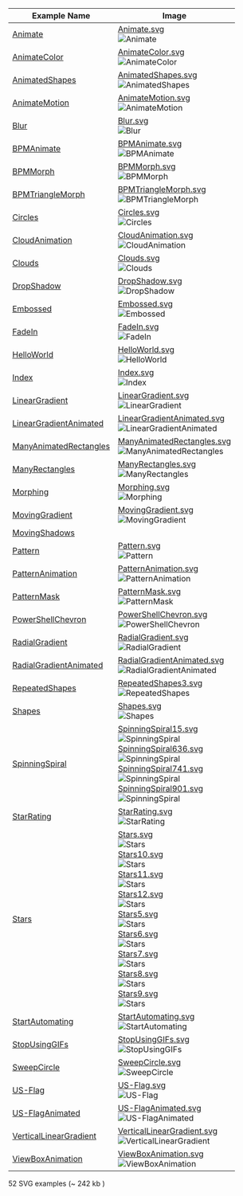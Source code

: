 
|Example Name                                              |Image                                                                                                                                                                                                                                                                                                                                                                                                                                                                                                  |
|----------------------------------------------------------|-------------------------------------------------------------------------------------------------------------------------------------------------------------------------------------------------------------------------------------------------------------------------------------------------------------------------------------------------------------------------------------------------------------------------------------------------------------------------------------------------------|
|[Animate](Animate.PSSVG.ps1)                              |[Animate.svg](Animate.svg)<br/>![Animate](Animate.svg)                                                                                                                                                                                                                                                                                                                                                                                                                                                 |
|[AnimateColor](AnimateColor.PSSVG.ps1)                    |[AnimateColor.svg](AnimateColor.svg)<br/>![AnimateColor](AnimateColor.svg)                                                                                                                                                                                                                                                                                                                                                                                                                             |
|[AnimatedShapes](AnimatedShapes.PSSVG.ps1)                |[AnimatedShapes.svg](AnimatedShapes.svg)<br/>![AnimatedShapes](AnimatedShapes.svg)                                                                                                                                                                                                                                                                                                                                                                                                                     |
|[AnimateMotion](AnimateMotion.PSSVG.ps1)                  |[AnimateMotion.svg](AnimateMotion.svg)<br/>![AnimateMotion](AnimateMotion.svg)                                                                                                                                                                                                                                                                                                                                                                                                                         |
|[Blur](Blur.PSSVG.ps1)                                    |[Blur.svg](Blur.svg)<br/>![Blur](Blur.svg)                                                                                                                                                                                                                                                                                                                                                                                                                                                             |
|[BPMAnimate](BPMAnimate.PSSVG.ps1)                        |[BPMAnimate.svg](BPMAnimate.svg)<br/>![BPMAnimate](BPMAnimate.svg)                                                                                                                                                                                                                                                                                                                                                                                                                                     |
|[BPMMorph](BPMMorph.PSSVG.ps1)                            |[BPMMorph.svg](BPMMorph.svg)<br/>![BPMMorph](BPMMorph.svg)                                                                                                                                                                                                                                                                                                                                                                                                                                             |
|[BPMTriangleMorph](BPMTriangleMorph.PSSVG.ps1)            |[BPMTriangleMorph.svg](BPMTriangleMorph.svg)<br/>![BPMTriangleMorph](BPMTriangleMorph.svg)                                                                                                                                                                                                                                                                                                                                                                                                             |
|[Circles](Circles.PSSVG.ps1)                              |[Circles.svg](Circles.svg)<br/>![Circles](Circles.svg)                                                                                                                                                                                                                                                                                                                                                                                                                                                 |
|[CloudAnimation](CloudAnimation.PSSVG.ps1)                |[CloudAnimation.svg](CloudAnimation.svg)<br/>![CloudAnimation](CloudAnimation.svg)                                                                                                                                                                                                                                                                                                                                                                                                                     |
|[Clouds](Clouds.PSSVG.ps1)                                |[Clouds.svg](Clouds.svg)<br/>![Clouds](Clouds.svg)                                                                                                                                                                                                                                                                                                                                                                                                                                                     |
|[DropShadow](DropShadow.PSSVG.ps1)                        |[DropShadow.svg](DropShadow.svg)<br/>![DropShadow](DropShadow.svg)                                                                                                                                                                                                                                                                                                                                                                                                                                     |
|[Embossed](Embossed.PSSVG.ps1)                            |[Embossed.svg](Embossed.svg)<br/>![Embossed](Embossed.svg)                                                                                                                                                                                                                                                                                                                                                                                                                                             |
|[FadeIn](FadeIn.PSSVG.ps1)                                |[FadeIn.svg](FadeIn.svg)<br/>![FadeIn](FadeIn.svg)                                                                                                                                                                                                                                                                                                                                                                                                                                                     |
|[HelloWorld](HelloWorld.PSSVG.ps1)                        |[HelloWorld.svg](HelloWorld.svg)<br/>![HelloWorld](HelloWorld.svg)                                                                                                                                                                                                                                                                                                                                                                                                                                     |
|[Index](Index.PSSVG.ps1)                                  |[Index.svg](Index.svg)<br/>![Index](Index.svg)                                                                                                                                                                                                                                                                                                                                                                                                                                                         |
|[LinearGradient](LinearGradient.PSSVG.ps1)                |[LinearGradient.svg](LinearGradient.svg)<br/>![LinearGradient](LinearGradient.svg)                                                                                                                                                                                                                                                                                                                                                                                                                     |
|[LinearGradientAnimated](LinearGradientAnimated.PSSVG.ps1)|[LinearGradientAnimated.svg](LinearGradientAnimated.svg)<br/>![LinearGradientAnimated](LinearGradientAnimated.svg)                                                                                                                                                                                                                                                                                                                                                                                     |
|[ManyAnimatedRectangles](ManyAnimatedRectangles.PSSVG.ps1)|[ManyAnimatedRectangles.svg](ManyAnimatedRectangles.svg)<br/>![ManyAnimatedRectangles](ManyAnimatedRectangles.svg)                                                                                                                                                                                                                                                                                                                                                                                     |
|[ManyRectangles](ManyRectangles.PSSVG.ps1)                |[ManyRectangles.svg](ManyRectangles.svg)<br/>![ManyRectangles](ManyRectangles.svg)                                                                                                                                                                                                                                                                                                                                                                                                                     |
|[Morphing](Morphing.PSSVG.ps1)                            |[Morphing.svg](Morphing.svg)<br/>![Morphing](Morphing.svg)                                                                                                                                                                                                                                                                                                                                                                                                                                             |
|[MovingGradient](MovingGradient.PSSVG.ps1)                |[MovingGradient.svg](MovingGradient.svg)<br/>![MovingGradient](MovingGradient.svg)                                                                                                                                                                                                                                                                                                                                                                                                                     |
|[MovingShadows](MovingShadows.PSSVG.ps1)                  |
|[Pattern](Pattern.PSSVG.ps1)                              |[Pattern.svg](Pattern.svg)<br/>![Pattern](Pattern.svg)                                                                                                                                                                                                                                                                                                                                                                                                                                                 |
|[PatternAnimation](PatternAnimation.PSSVG.ps1)            |[PatternAnimation.svg](PatternAnimation.svg)<br/>![PatternAnimation](PatternAnimation.svg)                                                                                                                                                                                                                                                                                                                                                                                                             |
|[PatternMask](PatternMask.PSSVG.ps1)                      |[PatternMask.svg](PatternMask.svg)<br/>![PatternMask](PatternMask.svg)                                                                                                                                                                                                                                                                                                                                                                                                                                 |
|[PowerShellChevron](PowerShellChevron.PSSVG.ps1)          |[PowerShellChevron.svg](PowerShellChevron.svg)<br/>![PowerShellChevron](PowerShellChevron.svg)                                                                                                                                                                                                                                                                                                                                                                                                         |
|[RadialGradient](RadialGradient.PSSVG.ps1)                |[RadialGradient.svg](RadialGradient.svg)<br/>![RadialGradient](RadialGradient.svg)                                                                                                                                                                                                                                                                                                                                                                                                                     |
|[RadialGradientAnimated](RadialGradientAnimated.PSSVG.ps1)|[RadialGradientAnimated.svg](RadialGradientAnimated.svg)<br/>![RadialGradientAnimated](RadialGradientAnimated.svg)                                                                                                                                                                                                                                                                                                                                                                                     |
|[RepeatedShapes](RepeatedShapes.PSSVG.ps1)                |[RepeatedShapes3.svg](RepeatedShapes3.svg)<br/>![RepeatedShapes](RepeatedShapes3.svg)                                                                                                                                                                                                                                                                                                                                                                                                                  |
|[Shapes](Shapes.PSSVG.ps1)                                |[Shapes.svg](Shapes.svg)<br/>![Shapes](Shapes.svg)                                                                                                                                                                                                                                                                                                                                                                                                                                                     |
|[SpinningSpiral](SpinningSpiral.PSSVG.ps1)                |[SpinningSpiral15.svg](SpinningSpiral15.svg)<br/>![SpinningSpiral](SpinningSpiral15.svg)<br/>[SpinningSpiral636.svg](SpinningSpiral636.svg)<br/>![SpinningSpiral](SpinningSpiral636.svg)<br/>[SpinningSpiral741.svg](SpinningSpiral741.svg)<br/>![SpinningSpiral](SpinningSpiral741.svg)<br/>[SpinningSpiral901.svg](SpinningSpiral901.svg)<br/>![SpinningSpiral](SpinningSpiral901.svg)                                                                                                               |
|[StarRating](StarRating.PSSVG.ps1)                        |[StarRating.svg](StarRating.svg)<br/>![StarRating](StarRating.svg)                                                                                                                                                                                                                                                                                                                                                                                                                                     |
|[Stars](Stars.PSSVG.ps1)                                  |[Stars.svg](Stars.svg)<br/>![Stars](Stars.svg)<br/>[Stars10.svg](Stars10.svg)<br/>![Stars](Stars10.svg)<br/>[Stars11.svg](Stars11.svg)<br/>![Stars](Stars11.svg)<br/>[Stars12.svg](Stars12.svg)<br/>![Stars](Stars12.svg)<br/>[Stars5.svg](Stars5.svg)<br/>![Stars](Stars5.svg)<br/>[Stars6.svg](Stars6.svg)<br/>![Stars](Stars6.svg)<br/>[Stars7.svg](Stars7.svg)<br/>![Stars](Stars7.svg)<br/>[Stars8.svg](Stars8.svg)<br/>![Stars](Stars8.svg)<br/>[Stars9.svg](Stars9.svg)<br/>![Stars](Stars9.svg)|
|[StartAutomating](StartAutomating.PSSVG.ps1)              |[StartAutomating.svg](StartAutomating.svg)<br/>![StartAutomating](StartAutomating.svg)                                                                                                                                                                                                                                                                                                                                                                                                                 |
|[StopUsingGIFs](StopUsingGIFs.PSSVG.ps1)                  |[StopUsingGIFs.svg](StopUsingGIFs.svg)<br/>![StopUsingGIFs](StopUsingGIFs.svg)                                                                                                                                                                                                                                                                                                                                                                                                                         |
|[SweepCircle](SweepCircle.PSSVG.ps1)                      |[SweepCircle.svg](SweepCircle.svg)<br/>![SweepCircle](SweepCircle.svg)                                                                                                                                                                                                                                                                                                                                                                                                                                 |
|[US-Flag](US-Flag.PSSVG.ps1)                              |[US-Flag.svg](US-Flag.svg)<br/>![US-Flag](US-Flag.svg)                                                                                                                                                                                                                                                                                                                                                                                                                                                 |
|[US-FlagAnimated](US-FlagAnimated.PSSVG.ps1)              |[US-FlagAnimated.svg](US-FlagAnimated.svg)<br/>![US-FlagAnimated](US-FlagAnimated.svg)                                                                                                                                                                                                                                                                                                                                                                                                                 |
|[VerticalLinearGradient](VerticalLinearGradient.PSSVG.ps1)|[VerticalLinearGradient.svg](VerticalLinearGradient.svg)<br/>![VerticalLinearGradient](VerticalLinearGradient.svg)                                                                                                                                                                                                                                                                                                                                                                                     |
|[ViewBoxAnimation](ViewBoxAnimation.PSSVG.ps1)            |[ViewBoxAnimation.svg](ViewBoxAnimation.svg)<br/>![ViewBoxAnimation](ViewBoxAnimation.svg)                                                                                                                                                                                                                                                                                                                                                                                                             |

 52 SVG examples (~ 242 kb )

